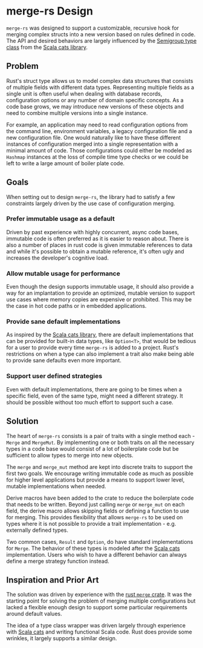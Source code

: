 # merge-rs Design

`merge-rs` was designed to support a customizable, recursive hook for merging
complex structs into a new version based on rules defined in code. The API and
desired behaviors are largely influenced by the [Semigroup type class][2] from the
[Scala cats library][1].

## Problem

Rust's struct type allows us to model complex data structures that consists of
multiple fields with different data types. Representing multiple fields as a single
unit is often useful when dealing with database records, configuration options or
any number of domain specific concepts. As a code base grows, we may introduce new
versions of these objects and need to combine multiple versions into a single
instance.

For example, an application may need to read configuration options from the command
line, environment variables, a legacy configuration file and a new configuration file.
One would naturally like to have these different instances of configuration merged
into a single representation with a minimal amount of code. Those configurations
could either be modeled as `Hashmap` instances at the loss of compile time type
checks or we could be left to write a large amount of boiler plate code.

## Goals

When setting out to design `merge-rs`, the library had to satisfy a few constraints
largely driven by the use case of configuration merging.

### Prefer immutable usage as a default

Driven by past experience with highly concurrent, async code bases, immutable code
is often preferred as it is easier to reason about. There is also a number of places
in rust code is given immutable references to data and while it's possible to obtain
a mutable reference, it's often ugly and increases the developer's cognitive load.

### Allow mutable usage for performance

Even though the design supports immutable usage, it should also provide a way for
an implantation to provide an optimized, mutable version to support use cases where
memory copies are expensive or prohibited. This may be the case in hot code paths or
in embedded applications.

### Provide sane default implementations

As inspired by the [Scala cats library][1], there are default implementations that
can be provided for built-in data types, like `Option<T>`, that would be tedious for
a user to provide every time `merge-rs` is added to a project. Rust's restrictions
on when a type can also implement a trait also make being able to provide sane
defaults even more important.

### Support user defined strategies

Even with default implementations, there are going to be times when a specific field,
even of the same type, might need a different strategy. It should be possible without
too much effort to support such a case.

## Solution

The heart of `merge-rs` consists is a pair of traits with a single method each - `Merge`
and `MergeMut`. By implementing one or both traits on all the necessary types in a
code base would consist of a lot of boilerplate code but be sufficient to allow types
to merge into new objects.

The `merge` and `merge_mut` method are kept into discrete traits to support the first
two goals. We encourage writing immutable code as much as possible for higher level
applications but provide a means to support lower level, mutable implementations when
needed.

Derive macros have been added to the crate to reduce the boilerplate code that needs
to be written. Beyond just calling `merge` or `merge_mut` on each field, the derive
macro allows skipping fields or defining a function to use for merging. This provides
flexibility that allows `merge-rs` to be used on types where it is not possible to provide
a trait implementation - e.g. externally defined types.

Two common cases, `Result` and `Option`, do have standard implementations for `Merge`.
The behavior of these types is modeled after the [Scala cats][1] implementation. Users
who wish to have a different behavior can always define a merge strategy function instead.

## Inspiration and Prior Art

The solution was driven by experience with the [rust `merge` crate][3]. It was the
starting point for solving the problem of merging multiple configurations but lacked
a flexible enough design to support some particular requirements around default
values.

The idea of a type class wrapper was driven largely through experience with [Scala cats][1]
and writing functional Scala code. Rust does provide some wrinkles, it largely supports
a similar design.


[1]: https://typelevel.org/cats

[2]: https://typelevel.org/cats/typeclasses/semigroup.html

[3]: https://crates.io/crates/merge
